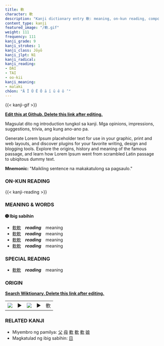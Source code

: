 ```yaml
---
title: 軟
character: 軟
description: "Kanji dictionary entry 軟: meaning, on-kun reading, compounds, origin, related kanji"
content_type: kanji
featured_image: "/軟.gif"
weight: 111
frequency: 111
kanji_grade: 9
kanji_strokes: 1
kanji_class: Jōyō
kanji_jlpt: N1
kanji_radical: 
kanji_reading: 
- DAI
- TAI
- oo-kii
kanji_meaning:
- malaki
chōon: "Ā Ī Ū Ē Ō ā ī ū ē ō ’"
---
```

[//]: # (Don't edit the line below. Kanji animated GIF code is automatically generated.)
{{< kanji-gif >}}

[//]: # (Edit below this line.)

**[Edit this at Github. Delete this link after editing.](https://github.com/tim0g/tim/tree/main/content/kanji/軟/index.md)**

Magsulat dito ng introduction tungkol sa kanji. Mga opinions, impressions, suggestions, trivia, ang kung ano-ano pa.

Generate Lorem Ipsum placeholder text for use in your graphic, print and web layouts, and discover plugins for your favorite writing, design and blogging tools. Explore the origins, history and meaning of the famous passage, and learn how Lorem Ipsum went from scrambled Latin passage to ubiqitous dummy text.
 
**Mnemonic:** "Maikling sentence na makakatulong sa pagsaulo."

### ON-KUN READING

[//]: # (Don't edit the line below. ON-KUN READING code is automatically generated.)
{{< kanji-reading >}}

### MEANING & WORDS

#### ➊ **Ibig sabihin**
  - [軟](../軟)[軟](../軟)　***reading***　meaning
  - [軟](../軟)[軟](../軟)　***reading***　meaning
  - [軟](../軟)[軟](../軟)　***reading***　meaning
  - [軟](../軟)[軟](../軟)　***reading***　meaning

### SPECIAL READING
  - [軟](../軟)[軟](../軟)　***reading***　meaning

### ORIGIN

**[Search Wiktionary. Delete this link after editing.](https://wiktionary.org/wiki/軟)**
<table class="kanji-table"><tr><td>
<img src="60px-軟-bronze.svg.png">
</td><td>▶</td><td>
<img src="60px-軟-oracle.svg.png">
</td><td>▶</td>
<td class="kanji-origin">軟</td>
</tr></table>

### RELATED KANJI
- Miyembro ng pamilya: [父](../父) [母](../母) [軟](../軟) [軟](../軟) [軟](../軟) [娘](../娘)
- Magkatulad ng ibig sabihin: [日](../日)
